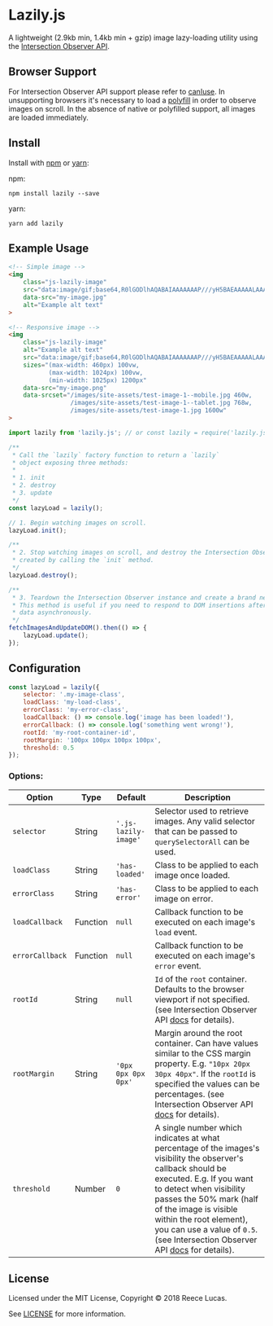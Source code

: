 # Lazily.js

A lightweight (2.9kb min, 1.4kb min + gzip) image lazy-loading utility using the [Intersection Observer API](https://developer.mozillaorg/en-US/docs/Web/API/Intersection_Observer_API).

## Browser Support

For Intersection Observer API support please refer to [canIuse](https://caniuse.com/#feat=intersectionobserver). In unsupporting browsers it's necessary to load a [polyfill](https://github.com/w3c/IntersectionObserver/tree/master/polyfill) in order to observe images on scroll. In the absence of native or polyfilled support, all images are loaded immediately.

## Install

Install with [npm](https://www.npmjs.com/) or [yarn](https://yarnpkg.com/lang/en/):

npm:
```
npm install lazily --save
```

yarn:
```
yarn add lazily
```

## Example Usage

```html
<!-- Simple image -->
<img
    class="js-lazily-image"
    src="data:image/gif;base64,R0lGODlhAQABAIAAAAAAAP///yH5BAEAAAAALAAAAAABAAEAAAIBRAA7"
    data-src="my-image.jpg"
    alt="Example alt text"
>

<!-- Responsive image -->
<img
    class="js-lazily-image"
    alt="Example alt text"
    src="data:image/gif;base64,R0lGODlhAQABAIAAAAAAAP///yH5BAEAAAAALAAAAAABAAEAAAIBRAA7"
    sizes="(max-width: 460px) 100vw,
           (max-width: 1024px) 100vw,
           (min-width: 1025px) 1200px"
    data-src="my-image.png"
    data-srcset="/images/site-assets/test-image-1--mobile.jpg 460w,
                 /images/site-assets/test-image-1--tablet.jpg 768w,
                 /images/site-assets/test-image-1.jpg 1600w"
>
```

```JavaScript
import lazily from 'lazily.js'; // or const lazily = require('lazily.js');

/**
 * Call the `lazily` factory function to return a `lazily`
 * object exposing three methods:
 *
 * 1. init
 * 2. destroy
 * 3. update
 */
const lazyLoad = lazily();

// 1. Begin watching images on scroll.
lazyLoad.init();

/**
 * 2. Stop watching images on scroll, and destroy the Intersection Observer instance
 * created by calling the `init` method.
 */
lazyLoad.destroy();

/**
 * 3. Teardown the Intersection Observer instance and create a brand new one.
 * This method is useful if you need to respond to DOM insertions after fetching
 * data asynchronously.
 */
fetchImagesAndUpdateDOM().then(() => {
    lazyLoad.update();
});

```

## Configuration

```JavaScript
const lazyLoad = lazily({
    selector: '.my-image-class',
    loadClass: 'my-load-class',
    errorClass: 'my-error-class',
    loadCallback: () => console.log('image has been loaded!'),
    errorCallback: () => console.log('something went wrong!'),
    rootId: 'my-root-container-id',
    rootMargin: '100px 100px 100px 100px',
    threshold: 0.5
});
```

### Options:


| Option  | Type  | Default  | Description
| ------- | ----- | -------- | ------------
| `selector`      | String   |`'.js-lazily-image'`| Selector used to retrieve images. Any valid selector that can be passed to `querySelectorAll` can be used.
| `loadClass`     | String   | `'has-loaded'` | Class to be applied to each image once loaded.
| `errorClass`    | String   | `'has-error'` | Class to be applied to each image on error.
| `loadCallback`  | Function | `null` | Callback function to be executed on each image's `load` event.
| `errorCallback` | Function | `null` | Callback function to be executed on each image's `error` event.
| `rootId`      | String   | `null` | `Id` of the `root` container. Defaults to the browser viewport if not specified. (see Intersection Observer API [docs](https://developer.mozilla.org/en-US/docs/Web/API/Intersection_Observer_API) for details).
| `rootMargin`    | String   | `'0px 0px 0px 0px'` | Margin around the root container. Can have values similar to the CSS margin property. E.g. `"10px 20px 30px 40px"`. If the `rootId` is specified the values can be percentages. (see Intersection Observer API [docs](https://developer.mozilla.org/en-US/docs/Web/API/Intersection_Observer_API) for details).
| `threshold`     | Number   | `0` | A single number which indicates at what percentage of the images's visibility the observer's callback should be executed. E.g. If you want to detect when visibility passes the 50% mark (half of the image is visible within the root element), you can use a value of `0.5`. (see Intersection Observer API [docs](https://developer.mozilla.org/en-US/docs/Web/API/Intersection_Observer_API) for details).

## License

Licensed under the MIT License, Copyright © 2018 Reece Lucas.

See [LICENSE](./LICENSE) for more information.
